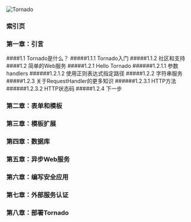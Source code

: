 ![Tornado](http://demo.pythoner.com/itt2zh/static/images/cover.jpg)

### 索引页
### 第一章：引言
####1.1 Tornado是什么？
#####1.1.1 Tornado入门
#####1.1.2 社区和支持
####1.2 简单的Web服务
#####1.2.1 Hello Tornado
######1.2.1.1 参数handlers
######1.2.1.2 使用正则表达式指定路径
#####1.2.2 字符串服务
#####1.2.3 关于RequestHandler的更多知识
######1.2.3.1 HTTP方法
######1.2.3.2 HTTP状态码
#####1.2.4 下一步
### 第二章：表单和模板
### 第三章：模板扩展
### 第四章：数据库
### 第五章：异步Web服务
### 第六章：编写安全应用
### 第七章：外部服务认证
### 第八章：部署Tornado
